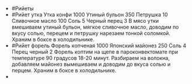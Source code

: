 - #Рийеты
- #Рийет утка
  Утка конфи 1000
  Утиный бульон 350
  Петрушка 10
  Сливочное масло 100
  Соль 5
  Черный перец 3
  В мясо утки вмешиваем утиный бульон, мягкое сливочное масло, доводим по вкусу солью, перецем и петрушку нарезаем тонкой соломкой. Храним в боксе в холодильнике.
- #Рийет форель
  Форель копченая 1000
  Японский майонез 250
  Соль 4
  Перец черный 2
  Форель коптим на щепе в пароконвектомате при температуре 90 градусов 18-20 минут. Разбираем на волокна, добавляем майонез вымешиваем и доводим до вкуса солью и перцем.
  Храним в боксе в холодильнике.
-
